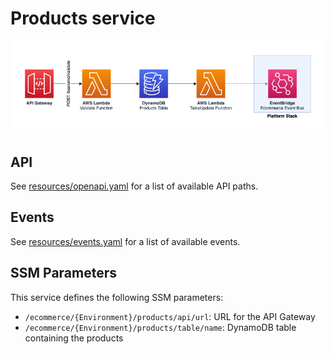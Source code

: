 Products service
================

![Products architecture diagram](images/products.png)

## API

See [resources/openapi.yaml](resources/openapi.yaml) for a list of available API paths.

## Events

See [resources/events.yaml](resources/events.yaml) for a list of available events.

## SSM Parameters

This service defines the following SSM parameters:

* `/ecommerce/{Environment}/products/api/url`: URL for the API Gateway
* `/ecommerce/{Environment}/products/table/name`: DynamoDB table containing the products